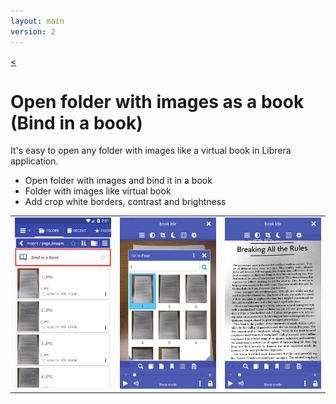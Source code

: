 ```yaml
---
layout: main
version: 2
---
```

[<](/wiki/)

# Open folder with images as a book (Bind in a book)
It's easy to open any folder with images like a virtual book in Librera application.


* Open folder with images and bind it in a book
* Folder with images like virtual book 
* Add crop white borders, contrast and brightness

||||
|-|-|-|
|![](1.png)|![](2.png)|![](3.png)|


